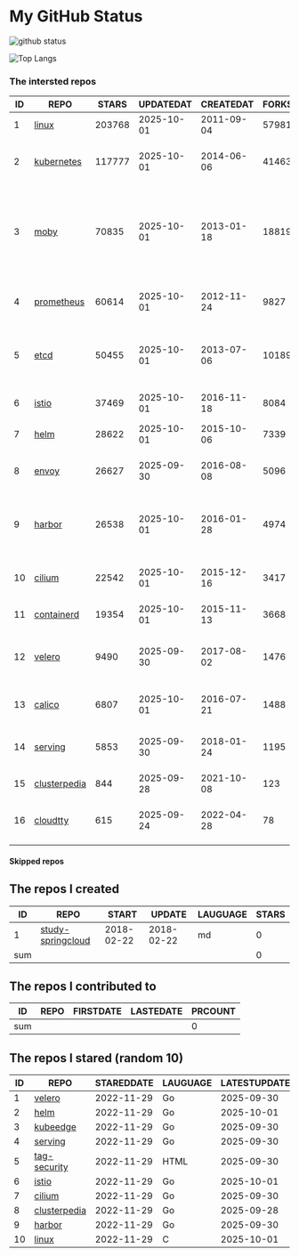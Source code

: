 # My GitHub Status

<img src="https://github-readme-stats-1.yihong0618.vercel.app/api?username=daoqingniu&show_icons=true&&&hide_title=true&count_private=true" alt="github status" />

![Top Langs](https://github-readme-stats-1.yihong0618.vercel.app/api/top-langs/?username=daoqingniu&layout=compact)

<!--START_SECTION:github_repos-->
### The intersted repos
| ID |                              REPO                               | STARS  | UPDATEDAT  | CREATEDAT  | FORKSCOUNT |                                                DESCRIPTIONS                                                |
|----|-----------------------------------------------------------------|--------|------------|------------|------------|------------------------------------------------------------------------------------------------------------|
|  1 | [linux](https://github.com/torvalds/linux)                      | 203768 | 2025-10-01 | 2011-09-04 |      57981 | Linux kernel source tree                                                                                   |
|  2 | [kubernetes](https://github.com/kubernetes/kubernetes)          | 117777 | 2025-10-01 | 2014-06-06 |      41463 | Production-Grade Container Scheduling and Management                                                       |
|  3 | [moby](https://github.com/moby/moby)                            |  70835 | 2025-10-01 | 2013-01-18 |      18819 | The Moby Project - a collaborative project for the container ecosystem to assemble container-based systems |
|  4 | [prometheus](https://github.com/prometheus/prometheus)          |  60614 | 2025-10-01 | 2012-11-24 |       9827 | The Prometheus monitoring system and time series database.                                                 |
|  5 | [etcd](https://github.com/etcd-io/etcd)                         |  50455 | 2025-10-01 | 2013-07-06 |      10189 | Distributed reliable key-value store for the most critical data of a distributed system                    |
|  6 | [istio](https://github.com/istio/istio)                         |  37469 | 2025-10-01 | 2016-11-18 |       8084 | Connect, secure, control, and observe services.                                                            |
|  7 | [helm](https://github.com/helm/helm)                            |  28622 | 2025-10-01 | 2015-10-06 |       7339 | The Kubernetes Package Manager                                                                             |
|  8 | [envoy](https://github.com/envoyproxy/envoy)                    |  26627 | 2025-09-30 | 2016-08-08 |       5096 | Cloud-native high-performance edge/middle/service proxy                                                    |
|  9 | [harbor](https://github.com/goharbor/harbor)                    |  26538 | 2025-10-01 | 2016-01-28 |       4974 | An open source trusted cloud native registry project that stores, signs, and scans content.                |
| 10 | [cilium](https://github.com/cilium/cilium)                      |  22542 | 2025-10-01 | 2015-12-16 |       3417 | eBPF-based Networking, Security, and Observability                                                         |
| 11 | [containerd](https://github.com/containerd/containerd)          |  19354 | 2025-10-01 | 2015-11-13 |       3668 | An open and reliable container runtime                                                                     |
| 12 | [velero](https://github.com/vmware-tanzu/velero)                |   9490 | 2025-09-30 | 2017-08-02 |       1476 | Backup and migrate Kubernetes applications and their persistent volumes                                    |
| 13 | [calico](https://github.com/projectcalico/calico)               |   6807 | 2025-10-01 | 2016-07-21 |       1488 | Cloud native networking and network security                                                               |
| 14 | [serving](https://github.com/knative/serving)                   |   5853 | 2025-09-30 | 2018-01-24 |       1195 | Kubernetes-based, scale-to-zero, request-driven compute                                                    |
| 15 | [clusterpedia](https://github.com/clusterpedia-io/clusterpedia) |    844 | 2025-09-28 | 2021-10-08 |        123 | The Encyclopedia of Kubernetes clusters                                                                    |
| 16 | [cloudtty](https://github.com/cloudtty/cloudtty)                |    615 | 2025-09-24 | 2022-04-28 |         78 | A Friendly Kubernetes CloudShell (Web Terminal) !                                                          |



#### Skipped repos
<!--END_SECTION:github_repos-->

<!--START_SECTION:my_github-->
## The repos I created
| ID  |                                 REPO                                 |   START    |   UPDATE   | LAUGUAGE | STARS |
|-----|----------------------------------------------------------------------|------------|------------|----------|-------|
|   1 | [study-springcloud](https://github.com/daoqingniu/study-springcloud) | 2018-02-22 | 2018-02-22 | md       |     0 |
| sum |                                                                      |            |            |          |     0 |

## The repos I contributed to
| ID  | REPO | FIRSTDATE | LASTEDATE | PRCOUNT |
|-----|------|-----------|-----------|---------|
| sum |      |           |           |       0 |

## The repos I stared (random 10)
| ID |                              REPO                               | STAREDDATE | LAUGUAGE | LATESTUPDATE |
|----|-----------------------------------------------------------------|------------|----------|--------------|
|  1 | [velero](https://github.com/vmware-tanzu/velero)                | 2022-11-29 | Go       | 2025-09-30   |
|  2 | [helm](https://github.com/helm/helm)                            | 2022-11-29 | Go       | 2025-10-01   |
|  3 | [kubeedge](https://github.com/kubeedge/kubeedge)                | 2022-11-29 | Go       | 2025-09-30   |
|  4 | [serving](https://github.com/knative/serving)                   | 2022-11-29 | Go       | 2025-09-30   |
|  5 | [tag-security](https://github.com/cncf/tag-security)            | 2022-11-29 | HTML     | 2025-09-30   |
|  6 | [istio](https://github.com/istio/istio)                         | 2022-11-29 | Go       | 2025-10-01   |
|  7 | [cilium](https://github.com/cilium/cilium)                      | 2022-11-29 | Go       | 2025-09-30   |
|  8 | [clusterpedia](https://github.com/clusterpedia-io/clusterpedia) | 2022-11-29 | Go       | 2025-09-28   |
|  9 | [harbor](https://github.com/goharbor/harbor)                    | 2022-11-29 | Go       | 2025-09-30   |
| 10 | [linux](https://github.com/torvalds/linux)                      | 2022-11-29 | C        | 2025-10-01   |

<!--END_SECTION:my_github-->
